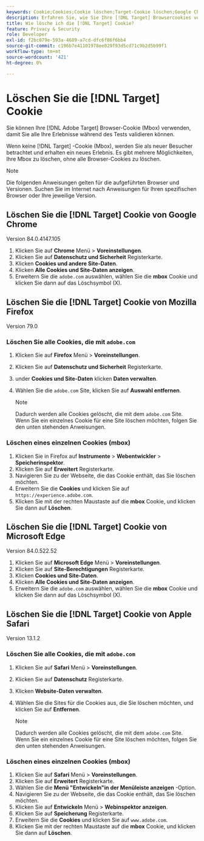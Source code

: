 ```yaml
---
keywords: Cookie;Cookies;Cookie löschen;Target-Cookie löschen;Google Chrome;Chrome;Mozilla Firefox;Firefox;Microsoft Edge;Safari
description: Erfahren Sie, wie Sie Ihre [!DNL Target] Browsercookies verwenden, damit Sie Ihre Erlebnisse überprüfen können.
title: Wie lösche ich die [!DNL Target] Cookie?
feature: Privacy & Security
role: Developer
exl-id: f2bc079e-593a-4689-a7cd-dfc6f86f6bb4
source-git-commit: c196b7e41101978ee029f93d5cd71c9b2d5b99f1
workflow-type: tm+mt
source-wordcount: '421'
ht-degree: 0%

---
```


# Löschen Sie die [!DNL Target] Cookie

Sie können Ihre [!DNL Adobe Target] Browser-Cookie (Mbox) verwenden, damit Sie alle Ihre Erlebnisse während des Tests validieren können.

Wenn keine [!DNL Target] -Cookie (Mbox), werden Sie als neuer Besucher betrachtet und erhalten ein neues Erlebnis. Es gibt mehrere Möglichkeiten, Ihre Mbox zu löschen, ohne alle Browser-Cookies zu löschen.

>[!NOTE]
>
>Die folgenden Anweisungen gelten für die aufgeführten Browser und Versionen. Suchen Sie im Internet nach Anweisungen für Ihren spezifischen Browser oder Ihre jeweilige Version.

## Löschen Sie die [!DNL Target] Cookie von Google Chrome

Version 84.0.4147.105

1. Klicken Sie auf **Chrome** Menü > **Voreinstellungen**.
1. Klicken Sie auf **Datenschutz und Sicherheit** Registerkarte.
1. Klicken **Cookies und andere Site-Daten**.
1. Klicken **Alle Cookies und Site-Daten anzeigen**.
1. Erweitern Sie die `adobe.com` auswählen, wählen Sie die **mbox** Cookie und klicken Sie dann auf das Löschsymbol (X).

## Löschen Sie die [!DNL Target] Cookie von Mozilla Firefox

Version 79.0

### Löschen Sie alle Cookies, die mit `adobe.com`

1. Klicken Sie auf **Firefox** Menü > **Voreinstellungen**.
1. Klicken Sie auf **Datenschutz und Sicherheit** Registerkarte.
1. under **Cookies und Site-Daten** klicken **Daten verwalten**.
1. Wählen Sie die `adobe.com` Site, klicken Sie auf **Auswahl entfernen**.

   >[!NOTE]
   >
   >Dadurch werden alle Cookies gelöscht, die mit dem `adobe.com` Site. Wenn Sie ein einzelnes Cookie für eine Site löschen möchten, folgen Sie den unten stehenden Anweisungen.

### Löschen eines einzelnen Cookies (mbox)

1. Klicken Sie in Firefox auf **Instrumente** > **Webentwickler** > **Speicherinspektor**.
1. Klicken Sie auf **Erweitert** Registerkarte.
1. Navigieren Sie zu der Webseite, die das Cookie enthält, das Sie löschen möchten.
1. Erweitern Sie die **Cookies** und klicken Sie auf `https://experience.adobe.com`.
1. Klicken Sie mit der rechten Maustaste auf die **mbox** Cookie, und klicken Sie dann auf **Löschen**.

## Löschen Sie die [!DNL Target] Cookie von Microsoft Edge

Version 84.0.522.52

1. Klicken Sie auf **Microsoft Edge** Menü > **Voreinstellungen**.
1. Klicken Sie auf **Site-Berechtigungen** Registerkarte.
1. Klicken **Cookies und Site-Daten**.
1. Klicken **Alle Cookies und Site-Daten anzeigen**.
1. Erweitern Sie die `adobe.com` auswählen, wählen Sie die **mbox** Cookie und klicken Sie dann auf das Löschsymbol (X).

## Löschen Sie die [!DNL Target] Cookie von Apple Safari

Version 13.1.2

### Löschen Sie alle Cookies, die mit `adobe.com`

1. Klicken Sie auf **Safari** Menü > **Voreinstellungen**.
1. Klicken Sie auf **Datenschutz** Registerkarte.
1. Klicken **Website-Daten verwalten**.
1. Wählen Sie die Sites für die Cookies aus, die Sie löschen möchten, und klicken Sie auf **Entfernen**.

   >[!NOTE]
   >
   >Dadurch werden alle Cookies gelöscht, die mit dem `adobe.com` Site. Wenn Sie ein einzelnes Cookie für eine Site löschen möchten, folgen Sie den unten stehenden Anweisungen.

### Löschen eines einzelnen Cookies (mbox)

1. Klicken Sie auf **Safari** Menü > **Voreinstellungen**.
1. Klicken Sie auf **Erweitert** Registerkarte.
1. Wählen Sie die **Menü &quot;Entwickeln&quot;in der Menüleiste anzeigen** -Option.
1. Navigieren Sie zu der Webseite, die das Cookie enthält, das Sie löschen möchten.
1. Klicken Sie auf **Entwickeln** Menü > **Webinspektor anzeigen**.
1. Klicken Sie auf **Speicherung** Registerkarte.
1. Erweitern Sie die **Cookies** und klicken Sie auf `www.adobe.com`.
1. Klicken Sie mit der rechten Maustaste auf die **mbox** Cookie, und klicken Sie dann auf **Löschen**.
